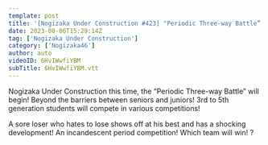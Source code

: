 ```yaml
---
template: post
title: '[Nogizaka Under Construction #423] "Periodic Three-way Battle” First Part (2023.08.06 OA)'
date: 2023-08-06T15:29:14Z
tag: ['Nogizaka Under Construction']
category: ['Nogizaka46']
author: auto 
videoID: 6HvIWwfiYBM
subTitle: 6HvIWwfiYBM.vtt
---
```

Nogizaka Under Construction this time, the “Periodic Three-way Battle” will begin! Beyond the barriers between seniors and juniors! 3rd to 5th generation students will compete in various competitions!

A sore loser who hates to lose shows off at his best and has a shocking development! An incandescent period competition! Which team will win! ?
